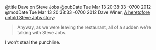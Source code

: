 @title Dave on Steve Jobs
@pubDate Tue Mar 13 20:38:33 -0700 2012
@modDate Tue Mar 13 20:38:33 -0700 2012
Dave Winer, <a href="http://scripting.com/stories/2012/03/13/aHeretoforeUntoldSteveJobs.html">A heretofore untold Steve Jobs story</a>:

>Anyway, as we were leaving the restaurant, all of a sudden we’re talking with Steve Jobs.

I won’t steal the punchline.
